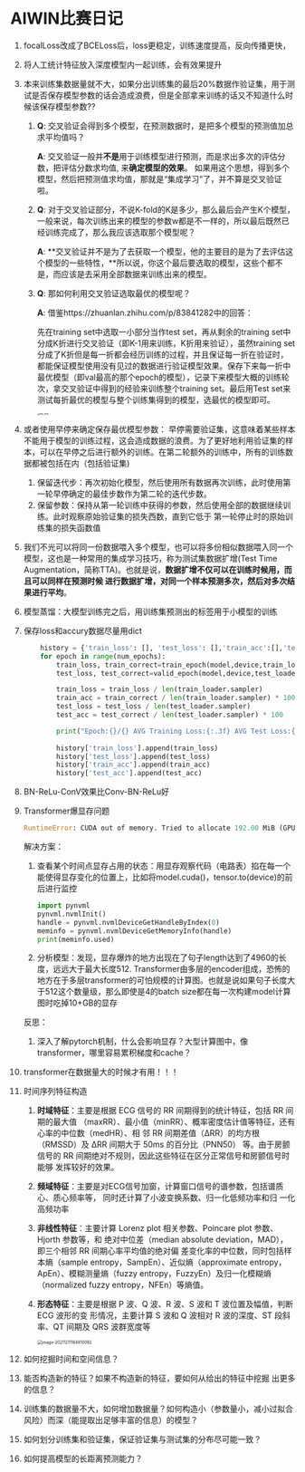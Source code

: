 # AIWIN比赛日记

1. focalLoss改成了BCELoss后，loss更稳定，训练速度提高，反向传播更快，

2. 将人工统计特征放入深度模型内一起训练，会有效果提升

3. 本来训练集数据量就不大，如果分出训练集的最后20%数据作验证集，用于测试是否保存模型参数的话会造成浪费，但是全部拿来训练的话又不知道什么时候该保存模型参数??

   1. **Q**: 交叉验证会得到多个模型，在预测数据时，是把多个模型的预测值加总求平均值吗？

      **A**: 交叉验证一般并**不是**用于训练模型进行预测，而是求出多次的评估分数，把评估分数求均值, 来**确定模型的效果**。
      如果用这个思想，得到多个模型，然后把预测值求均值，那就是“集成学习”了，并不算是交叉验证啦。

   2. **Q**: 对于交叉验证部分，不说K-fold的K是多少，那么最后会产生K个模型，一般来说，每次训练出来的模型的参数w都是不一样的，所以最后既然已经训练完成了，那么我应该选取那个模型呢？
   
      **A**: **交叉验证并不是为了去获取一个模型，他的主要目的是为了去评估这个模型的一些特性，**所以说，你这个最后要选取的模型，这些个都不是，而应该是去采用全部数据来训练出来的模型。
   
   3. **Q**: 那如何利用交叉验证选取最优的模型呢？
   
      **A**: 借鉴https://zhuanlan.zhihu.com/p/83841282中的回答：
   
      先在training set中选取一小部分当作test set，再从剩余的training set中分成K折进行交叉验证（即K-1用来训练，K折用来验证），虽然training set分成了K折但是每一折都会经历训练的过程，并且保证每一折在验证时，都能保证模型使用没有见过的数据进行验证模型效果。保存下来每一折中最优模型（即val最高的那个epoch的模型），记录下来模型大概的训练轮次，拿交叉验证中得到的经验来训练整个training set。最后用Test set来测试每折最优的模型与整个训练集得到的模型，选最优的模型即可。
   
      <img src="/Users/kevin/Library/Application Support/typora-user-images/IMG_1858.jpg" alt="IMG_1858" style="zoom:25%;" />

4. 或者使用早停来确定保存最优模型参数：
   早停需要验证集，这意味着某些样本不能用于模型的训练过程，这会造成数据的浪费。为了更好地利用验证集的样本，可以在早停之后进行额外的训练。在第二轮额外的训练中，所有的训练数据都被包括在内（包括验证集)
   
   1. 保留迭代步：再次初始化模型，然后使用所有数据再次训练，此时使用第一轮早停确定的最佳步数作为第二轮的迭代步数。
   2. 保留参数：保持从第一轮训练中获得的参数，然后使用全部的数据继续训练。此时观察原始验证集的损失西数，直到它低于
      第一轮停止时的原始训练集的损失函数值
   
4. 我们不光可以将同一份数据喂入多个模型，也可以将多份相似数据喂入同一个模型，这也是一种常用的集成学习技巧，称为测试集数据扩增(Test Time Augmentation，简称TTA)。也就是说，**数据扩增不仅可以在训练时候用，而且可以同样在预测时候
   进行数据扩增，对同一个样本预测多次，然后对多次结果进行平均**。
   
4. 模型蒸馏：大模型训练完之后，用训练集预测出的标签用于小模型的训练

4. 保存loss和accury数据尽量用dict

   ```python
       history = {'train_loss': [], 'test_loss': [],'train_acc':[],'test_acc':[]}
       for epoch in range(num_epochs):
           train_loss, train_correct=train_epoch(model,device,train_loader,criterion,optimizer)
           test_loss, test_correct=valid_epoch(model,device,test_loader,criterion)
   
           train_loss = train_loss / len(train_loader.sampler)
           train_acc = train_correct / len(train_loader.sampler) * 100
           test_loss = test_loss / len(test_loader.sampler)
           test_acc = test_correct / len(test_loader.sampler) * 100
   
           print("Epoch:{}/{} AVG Training Loss:{:.3f} AVG Test Loss:{:.3f} AVG Training Acc {:.2f} % AVG Test Acc {:.2f} 					%".format(epoch + 1, num_epochs,train_loss,test_loss,train_acc,test_acc))
           
           history['train_loss'].append(train_loss)
           history['test_loss'].append(test_loss)
           history['train_acc'].append(train_acc)
           history['test_acc'].append(test_acc)
   ```

8. BN-ReLu-ConV效果比Conv-BN-ReLu好

9. Transformer爆显存问题

   ```python
   RuntimeError: CUDA out of memory. Tried to allocate 192.00 MiB (GPU 0; 31.75 GiB total capacity; 29.69 GiB already allocated; 55.50 MiB free; 30.39 GiB reserved in total by PyTorch)
   ```

    解决方案：

   1. 查看某个时间点显存占用的状态：用显存观察代码（电路表）掐在每一个能使得显存变化的位置上，比如将model.cuda()，tensor.to(device)的前后进行监控

      ```python
      import pynvml
      pynvml.nvmlInit()
      handle = pynvml.nvmlDeviceGetHandleByIndex(0)
      meminfo = pynvml.nvmlDeviceGetMemoryInfo(handle)
      print(meminfo.used)
      ```

   2. 分析模型：发现，显存爆炸的地方出现在了句子length达到了4960的长度，远远大于最大长度512. Transformer由多层的encoder组成，恐怖的地方在于多层transformer的可怕规模的计算图。也就是说如果句子长度大于512这个数量级，那么即使是4的batch size都在每一次构建model计算图时吃掉10+GB的显存

   反思：

   1. 深入了解pytorch机制，什么会影响显存？大型计算图中，像transformer，哪里容易累积梯度和cache？

7. transformer在数据量大的时候才有用！！！

8. 时间序列特征构造

   1. **时域特征**：主要是根据 ECG 信号的 RR 间期得到的统计特征，包括 RR 间期的最大值 （maxRR）、最小值（minRR）、概率密度估计值等特征，还有心率的中位数（medHR）、相 邻 RR 间期差值（ΔRR）的均方根（RMSSD）及 ΔRR 间期大于 50ms 的百分比（PNN50） 等。由于房颤信号的 RR 间期绝对不规则，因此这些特征在区分正常信号和房颤信号时能够 发挥较好的效果。

   2. **频域特征**：主要是对ECG信号加窗，计算窗口信号的谱参数，包括谱质心、质心频率等， 同时还计算了小波变换系数、归一化低频功率和归 一化高频功率

   3. **非线性特征**：主要计算 Lorenz plot 相关参数、Poincare plot 参数、Hjorth 参数等，和 绝对中位差（median absolute deviation，MAD），即三个相邻 RR 间期心率平均值的绝对偏 差变化率的中位数，同时包括样本熵（sample entropy，SampEn）、近似熵（approximate entropy，ApEn）、模糊测量熵（fuzzy entropy，FuzzyEn）及归一化模糊熵（normalized fuzzy entropy，NFEn）等熵值。

   4. **形态特征**：主要是根据 P 波、Q 波、R 波、S 波和 T 波位置及幅值，判断 ECG 波形的变 形情况，主要计算 S 波和 Q 波相对 R 波的深度、ST 段斜率、QT 间期及 QRS 波群宽度等

      <img src="/Users/kevin/Library/Application Support/typora-user-images/image-20211211164810092.png" alt="image-20211211164810092" style="zoom:50%;" />

9. 如何挖掘时间和空间信息？
10. 能否构造新的特征？如果不构造新的特征，要如何从给出的特征中挖掘
    出更多的信息？
11. 训练集的数据量不大，如何增加数据量？如何构造小（参数量小，减小过拟合风险）而深（能提取出足够丰富的信息）的模型？
12. 如何划分训练集和验证集，保证验证集与测试集的分布尽可能一致？
13. 如何提高模型的长距离预测能力？
